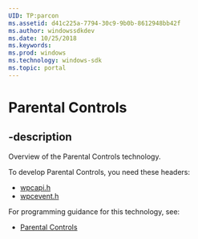 ```yaml
---
UID: TP:parcon
ms.assetid: d41c225a-7794-30c9-9b0b-8612948bb42f
ms.author: windowssdkdev
ms.date: 10/25/2018
ms.keywords: 
ms.prod: windows
ms.technology: windows-sdk
ms.topic: portal
---
```


# Parental Controls

## -description

Overview of the Parental Controls technology.

To develop Parental Controls, you need these headers:

 * [wpcapi.h](../wpcapi/index.md)
 * [wpcevent.h](../wpcevent/index.md)

For programming guidance for this technology, see:
* [Parental Controls](/windows/desktop/parcon)

